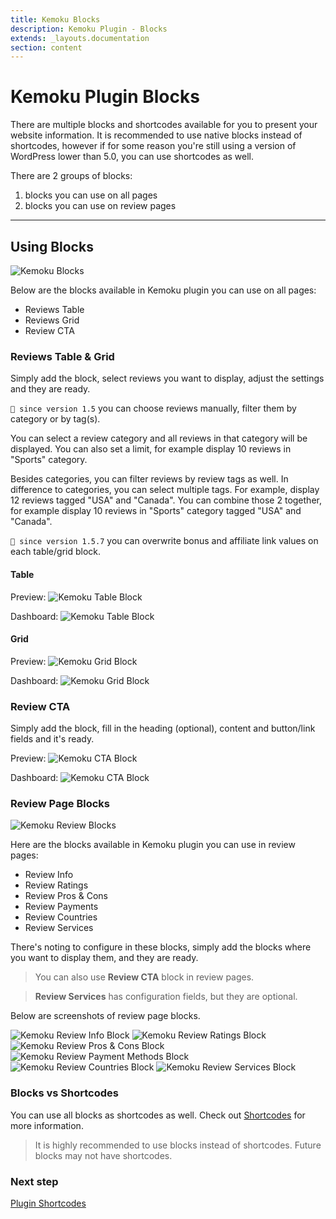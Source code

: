 ```yaml
---
title: Kemoku Blocks
description: Kemoku Plugin - Blocks
extends: _layouts.documentation
section: content
---
```


# Kemoku Plugin Blocks

There are multiple blocks and shortcodes available for you to present your website information. It is recommended to use native blocks instead of shortcodes, however if for some reason you're still using a version of WordPress lower than 5.0, you can use shortcodes as well.

There are 2 groups of blocks:

1. blocks you can use on all pages
2. blocks you can use on review pages

---

## Using Blocks

![Kemoku Blocks](/assets/images/kemoku/kemoku-blocks.jpg)

Below are the blocks available in Kemoku plugin you can use on all pages:

- Reviews Table
- Reviews Grid
- Review CTA

### Reviews Table & Grid

Simply add the block, select reviews you want to display, adjust the settings and they are ready.

`💁 since version 1.5` you can choose reviews manually, filter them by category or by tag(s).

You can select a review category and all reviews in that category will be displayed. You can also set a limit, for example display 10 reviews in "Sports" category.

Besides categories, you can filter reviews by review tags as well. In difference to categories, you can select multiple tags. For example, display 12 reviews tagged "USA" and "Canada". You can combine those 2 together, for example display 10 reviews in "Sports" category tagged "USA" and "Canada".

`💁 since version 1.5.7` you can overwrite bonus and affiliate link values on each table/grid block.

#### Table

Preview:
![Kemoku Table Block](/assets/images/kemoku/kemoku-reviews-table-block-frontend.jpg)

Dashboard:
![Kemoku Table Block](/assets/images/kemoku/kemoku-reviews-table-block-backend.jpg)

#### Grid

Preview:
![Kemoku Grid Block](/assets/images/kemoku/kemoku-reviews-grid-block-frontend.png)

Dashboard:
![Kemoku Grid Block](/assets/images/kemoku/kemoku-reviews-grid-block-backend.jpg)

### Review CTA

Simply add the block, fill in the heading (optional), content and button/link fields and it's ready.

Preview:
![Kemoku CTA Block](/assets/images/kemoku/kemoku-review-cta-block-frontend.png)

Dashboard:
![Kemoku CTA Block](/assets/images/kemoku/kemoku-review-cta-block-backend.png)

### Review Page Blocks

![Kemoku Review Blocks](/assets/images/kemoku/kemoku-review-blocks.jpg)

Here are the blocks available in Kemoku plugin you can use in review pages:

- Review Info
- Review Ratings
- Review Pros & Cons
- Review Payments
- Review Countries
- Review Services

There's noting to configure in these blocks, simply add the blocks where you want to display them, and they are ready.

> You can also use **Review CTA** block in review pages.

> **Review Services** has configuration fields, but they are optional.

Below are screenshots of review page blocks.

![Kemoku Review Info Block](/assets/images/kemoku/kemoku-review-info-block-frontend.png)
![Kemoku Review Ratings Block](/assets/images/kemoku/kemoku-review-ratings-block-frontend.png)
![Kemoku Review Pros & Cons Block](/assets/images/kemoku/kemoku-review-pros-cons-block-frontend.png)
![Kemoku Review Payment Methods Block](/assets/images/kemoku/kemoku-review-payment-methods-block-frontend.png)
![Kemoku Review Countries Block](/assets/images/kemoku/kemoku-review-countries-block-frontend.png)
![Kemoku Review Services Block](/assets/images/kemoku/kemoku-review-services-block-frontend.png)


### Blocks vs Shortcodes

You can use all blocks as shortcodes as well. Check out [Shortcodes](/docs/kemoku/shortcodes/) for more information.

> It is highly recommended to use blocks instead of shortcodes. Future blocks may not have shortcodes.

### Next step

[Plugin Shortcodes](/docs/kemoku/shortcodes/)
